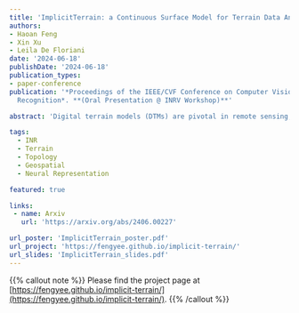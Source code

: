 ```yaml
---
title: 'ImplicitTerrain: a Continuous Surface Model for Terrain Data Analysis'
authors:
- Haoan Feng
- Xin Xu
- Leila De Floriani
date: '2024-06-18'
publishDate: '2024-06-18'
publication_types:
- paper-conference
publication: '*Proceedings of the IEEE/CVF Conference on Computer Vision and Pattern
  Recognition*. **(Oral Presentation @ INRV Workshop)**'

abstract: 'Digital terrain models (DTMs) are pivotal in remote sensing, cartography, and landscape management, requiring accurate surface representation and topological information restoration. While topology analysis traditionally relies on smooth manifolds, the absence of an easy-to-use continuous surface model for a large terrain results in a preference for discrete meshes. Structural representation based on topology provides a succinct surface description, laying the foundation for many terrain analysis applications. However, on discrete meshes, numerical issues emerge, and complex algorithms are designed to handle them. This paper brings the context of terrain data analysis back to the continuous world and introduces ImplicitTerrain (Project homepage available at this https URL), an implicit neural representation (INR) approach for modeling high-resolution terrain continuously and differentiably. Our comprehensive experiments demonstrate superior surface fitting accuracy, effective topological feature retrieval, and various topographical feature extraction that are implemented over this compact representation in parallel. To our knowledge, ImplicitTerrain pioneers a feasible continuous terrain surface modeling pipeline that provides a new research avenue for our community.'

tags:
  - INR
  - Terrain
  - Topology
  - Geospatial
  - Neural Representation

featured: true

links:
 - name: Arxiv
   url: 'https://arxiv.org/abs/2406.00227'

url_poster: 'ImplicitTerrain_poster.pdf'
url_project: 'https://fengyee.github.io/implicit-terrain/'
url_slides: 'ImplicitTerrain_slides.pdf'
---
```

{{% callout note %}}
Please find the project page at [https://fengyee.github.io/implicit-terrain/](https://fengyee.github.io/implicit-terrain/).
{{% /callout %}}
